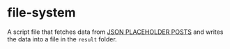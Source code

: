 # file-system

A script file that fetches data from [JSON PLACEHOLDER POSTS](http://jsonplaceholder.typicode.com/posts) and writes the data into a file in the `result` folder.